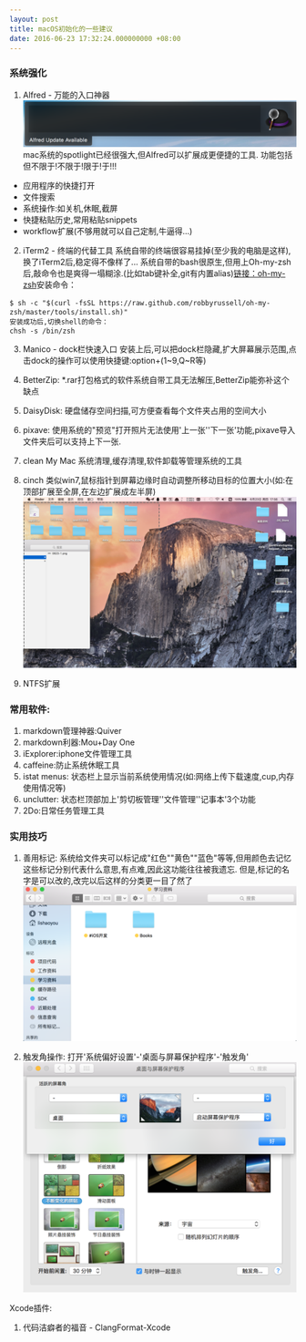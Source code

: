 ```yaml
---
layout: post
title: macOS初始化的一些建议
date: 2016-06-23 17:32:24.000000000 +08:00
---
```


### 系统强化
1. Alfred - 万能的入口神器
![1.png](https://github.com/SheldonLi/SheldonLi.github.io/blob/master/assets/blogsImage/0623-1.png?raw=true)
mac系统的spotlight已经很强大,但Alfred可以扩展成更便捷的工具.
功能包括但不限于!不限于!限于!于!!!
* 应用程序的快捷打开
* 文件搜索
* 系统操作:如关机,休眠,截屏
* 快捷粘贴历史,常用粘贴snippets
* workflow扩展(不够用就可以自己定制,牛逼得...)

2. iTerm2 - 终端的代替工具
系统自带的终端很容易挂掉(至少我的电脑是这样),换了iTerm2后,稳定得不像样了...
系统自带的bash很原生,但用上Oh-my-zsh后,敲命令也是爽得一塌糊涂.(比如tab键补全,git有内置alias)[链接：oh-my-zsh](http://ohmyz.sh)安装命令：
```
$ sh -c "$(curl -fsSL https://raw.github.com/robbyrussell/oh-my-zsh/master/tools/install.sh)"
安装成功后,切换shell的命令：
chsh -s /bin/zsh
```

3. Manico - dock栏快速入口
安装上后,可以把dock栏隐藏,扩大屏幕展示范围,点击dock的操作可以使用快捷键:option+(1~9,Q~R等)

4. BetterZip:
*.rar打包格式的软件系统自带工具无法解压,BetterZip能弥补这个缺点

5. DaisyDisk:
硬盘储存空间扫描,可方便查看每个文件夹占用的空间大小

6. pixave:
使用系统的"预览"打开照片无法使用'上一张''下一张'功能,pixave导入文件夹后可以支持上下一张.

7. clean My Mac
系统清理,缓存清理,软件卸载等管理系统的工具

8. cinch
类似win7,鼠标指针到屏幕边缘时自动调整所移动目标的位置大小(如:在顶部扩展至全屏,在左边扩展成左半屏)
![2.png](https://github.com/SheldonLi/SheldonLi.github.io/blob/master/assets/blogsImage/0623-2.png?raw=true)
9. NTFS扩展

### 常用软件:
1. markdown管理神器:Quiver
2. markdown利器:Mou+Day One
3. iExplorer:iphone文件管理工具
4. caffeine:防止系统休眠工具
5. istat menus: 状态栏上显示当前系统使用情况(如:网络上传下载速度,cup,内存使用情况等)
6. unclutter: 状态栏顶部加上'剪切板管理''文件管理''记事本'3个功能
7. 2Do:日常任务管理工具

### 实用技巧
1. 善用标记:
系统给文件夹可以标记成"红色""黄色""蓝色"等等,但用颜色去记忆这些标记分别代表什么意思,有点难,因此这功能往往被我遗忘.
但是,标记的名字是可以改的,改完以后这样的分类更一目了然了
![3.png](https://github.com/SheldonLi/SheldonLi.github.io/blob/master/assets/blogsImage/0623-3.png?raw=true)

2. 触发角操作:
打开'系统偏好设置'-'桌面与屏幕保护程序'-'触发角'
![4.png](https://github.com/SheldonLi/SheldonLi.github.io/blob/master/assets/blogsImage/0623-4.png?raw=true)

Xcode插件:
1. 代码洁癖者的福音 - ClangFormat-Xcode

